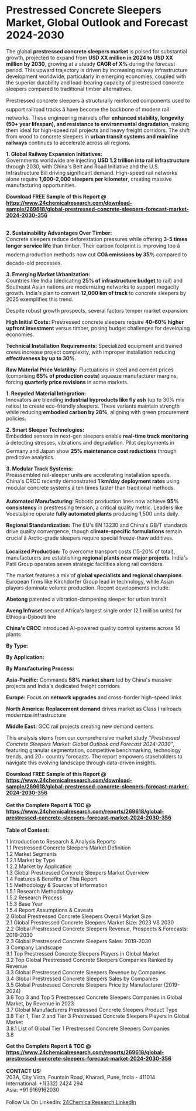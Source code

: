 <h1>Prestressed Concrete Sleepers Market, Global Outlook and Forecast 2024-2030</h1><p>The global <strong>prestressed concrete sleepers market</strong> is poised for substantial growth, projected to expand from <strong>USD XX million in 2024 to USD XX million by 2030</strong>, growing at a steady <strong>CAGR of X%</strong> during the forecast period. This upward trajectory is driven by increasing railway infrastructure development worldwide, particularly in emerging economies, coupled with the superior durability and load-bearing capacity of prestressed concrete sleepers compared to traditional timber alternatives.</p><p>Prestressed concrete sleepers â structurally reinforced components used to support railroad tracks â have become the backbone of modern rail networks. These engineering marvels offer <strong>enhanced stability, longevity (50+ year lifespan), and resistance to environmental degradation</strong>, making them ideal for high-speed rail projects and heavy freight corridors. The shift from wood to concrete sleepers in <strong>urban transit systems and mainline railways</strong> continues to accelerate across all regions.</p><p><strong>1. Global Railway Expansion Initiatives:</strong><br>
Governments worldwide are injecting <strong>USD 1.2 trillion into rail infrastructure</strong> through 2030, with China's Belt and Road Initiative and the U.S. Infrastructure Bill driving significant demand. High-speed rail networks alone require <strong>1,600-2,000 sleepers per kilometer</strong>, creating massive manufacturing opportunities.</p><div><b>Download FREE Sample of this Report @ 
            <a href="https://www.24chemicalresearch.com/download-sample/269618/global-prestressed-concrete-sleepers-forecast-market-2024-2030-356">
            https://www.24chemicalresearch.com/download-sample/269618/global-prestressed-concrete-sleepers-forecast-market-2024-2030-356</a></b></div><br><p><strong>2. Sustainability Advantages Over Timber:</strong><br>
Concrete sleepers reduce deforestation pressures while offering <strong>3-5 times longer service life</strong> than timber. Their carbon footprint is improving too â modern production methods now cut <strong>COâ emissions by 35%</strong> compared to decade-old processes.</p><p><strong>3. Emerging Market Urbanization:</strong><br>
Countries like India (dedicating <strong>25% of infrastructure budget</strong> to rail) and Southeast Asian nations are modernizing networks to support megacity growth. India's plan to convert <strong>12,000 km of track</strong> to concrete sleepers by 2025 exemplifies this trend.</p><p>Despite robust growth prospects, several factors temper market expansion:</p><p><strong>High Initial Costs:</strong> Prestressed concrete sleepers require <strong>40-60% higher upfront investment</strong> versus timber, posing budget challenges for developing economies.</p><p><strong>Technical Installation Requirements:</strong> Specialized equipment and trained crews increase project complexity, with improper installation reducing <strong>effectiveness by up to 30%</strong>.</p><p><strong>Raw Material Price Volatility:</strong> Fluctuations in steel and cement prices (comprising <strong>65% of production costs</strong>) squeeze manufacturer margins, forcing <strong>quarterly price revisions</strong> in some markets.</p><p><strong>1. Recycled Material Integration:</strong><br>
Innovators are blending <strong>industrial byproducts like fly ash</strong> (up to 30% mix ratios) to create eco-friendly sleepers. These variants maintain strength while reducing <strong>embodied carbon by 28%</strong>, aligning with green procurement policies.</p><p><strong>2. Smart Sleeper Technologies:</strong><br>
Embedded sensors in next-gen sleepers enable <strong>real-time track monitoring</strong> â detecting stresses, vibrations and degradation. Pilot deployments in Germany and Japan show <strong>25% maintenance cost reductions</strong> through predictive analytics.</p><p><strong>3. Modular Track Systems:</strong><br>
Preassembled rail-sleeper units are accelerating installation speeds. China's CRCC recently demonstrated <strong>1 km/day deployment rates</strong> using modular concrete systems â ten times faster than traditional methods.</p><p><strong>Automated Manufacturing:</strong> Robotic production lines now achieve <strong>95% consistency</strong> in prestressing tension, a critical quality metric. Leaders like Voestalpine operate <strong>fully automated plants</strong> producing 1,500 units daily.</p><p><strong>Regional Standardization:</strong> The EU's EN 13230 and China's GB/T standards drive quality convergence, though <strong>climate-specific formulations</strong> remain crucial â Arctic-grade sleepers require special freeze-thaw additives.</p><p><strong>Localized Production:</strong> To overcome transport costs (15-20% of total), manufacturers are establishing <strong>regional plants near major projects</strong>. India's Patil Group operates seven strategic facilities along rail corridors.</p><p>The market features a mix of <strong>global specialists and regional champions</strong>. European firms like Kirchdorfer Group lead in technology, while Asian players dominate volume production. Recent developments include:</p><p><strong>Abetong</strong> patented a vibration-dampening sleeper for urban transit</p><p><strong>Aveng Infraset</strong> secured Africa's largest single order (2.1 million units) for Ethiopia-Djibouti line</p><p><strong>China's CRCC</strong> introduced AI-powered quality control systems across 14 plants</p><p><strong>By Type:</strong></p><p><strong>By Application:</strong></p><p><strong>By Manufacturing Process:</strong></p><p><strong>Asia-Pacific:</strong> Commands <strong>58% market share</strong> led by China's massive projects and India's dedicated freight corridors</p><p><strong>Europe:</strong> Focus on <strong>network upgrades</strong> and cross-border high-speed links</p><p><strong>North America:</strong> <strong>Replacement demand</strong> drives market as Class I railroads modernize infrastructure</p><p><strong>Middle East:</strong> GCC rail projects creating new demand centers</p><p>This analysis stems from our comprehensive market study <em>"Prestressed Concrete Sleepers Market: Global Outlook and Forecast 2024-2030"</em>, featuring granular segmentation, competitive benchmarking, technology trends, and 20+ country forecasts. The report empowers stakeholders to navigate this evolving landscape through data-driven insights.</p><div><b>Download FREE Sample of this Report @ 
            <a href="https://www.24chemicalresearch.com/download-sample/269618/global-prestressed-concrete-sleepers-forecast-market-2024-2030-356">
            https://www.24chemicalresearch.com/download-sample/269618/global-prestressed-concrete-sleepers-forecast-market-2024-2030-356</a></b></div><br><div><b>Get the Complete Report & TOC @ 
            <a href="https://www.24chemicalresearch.com/reports/269618/global-prestressed-concrete-sleepers-forecast-market-2024-2030-356">
            https://www.24chemicalresearch.com/reports/269618/global-prestressed-concrete-sleepers-forecast-market-2024-2030-356</a></b></div><br>
            <b>Table of Content:</b><p>1 Introduction to Research & Analysis Reports<br />
    1.1 Prestressed Concrete Sleepers Market Definition<br />
    1.2 Market Segments<br />
        1.2.1 Market by Type<br />
        1.2.2 Market by Application<br />
    1.3 Global Prestressed Concrete Sleepers Market Overview<br />
    1.4 Features & Benefits of This Report<br />
    1.5 Methodology & Sources of Information<br />
        1.5.1 Research Methodology<br />
        1.5.2 Research Process<br />
        1.5.3 Base Year<br />
        1.5.4 Report Assumptions & Caveats<br />
2 Global Prestressed Concrete Sleepers Overall Market Size<br />
    2.1 Global Prestressed Concrete Sleepers Market Size: 2023 VS 2030<br />
    2.2 Global Prestressed Concrete Sleepers Revenue, Prospects & Forecasts: 2019-2030<br />
    2.3 Global Prestressed Concrete Sleepers Sales: 2019-2030<br />
3 Company Landscape<br />
    3.1 Top Prestressed Concrete Sleepers Players in Global Market<br />
    3.2 Top Global Prestressed Concrete Sleepers Companies Ranked by Revenue<br />
    3.3 Global Prestressed Concrete Sleepers Revenue by Companies<br />
    3.4 Global Prestressed Concrete Sleepers Sales by Companies<br />
    3.5 Global Prestressed Concrete Sleepers Price by Manufacturer (2019-2024)<br />
    3.6 Top 3 and Top 5 Prestressed Concrete Sleepers Companies in Global Market, by Revenue in 2023<br />
    3.7 Global Manufacturers Prestressed Concrete Sleepers Product Type<br />
    3.8 Tier 1, Tier 2 and Tier 3 Prestressed Concrete Sleepers Players in Global Market<br />
        3.8.1 List of Global Tier 1 Prestressed Concrete Sleepers Companies<br />
        3.8</p><div><b>Get the Complete Report & TOC @ 
            <a href="https://www.24chemicalresearch.com/reports/269618/global-prestressed-concrete-sleepers-forecast-market-2024-2030-356">
            https://www.24chemicalresearch.com/reports/269618/global-prestressed-concrete-sleepers-forecast-market-2024-2030-356</a></b></div><br><b>CONTACT US:</b><br>
            203A, City Vista, Fountain Road, Kharadi, Pune, India - 411014<br>
            International: +1(332) 2424 294<br>
            Asia: +91 9169162030 <br><br>
            Follow Us On LinkedIn: <a href="https://www.linkedin.com/company/24chemicalresearch/">24ChemicalResearch LinkedIn</a>